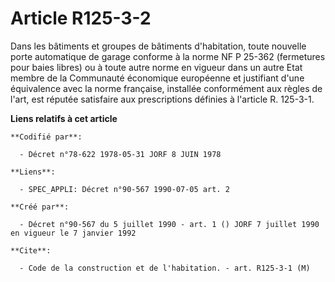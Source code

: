 # Article R125-3-2

Dans les bâtiments et groupes de bâtiments d'habitation, toute nouvelle porte automatique de garage conforme à la norme NF P
25-362 (fermetures pour baies libres) ou à toute autre norme en vigueur dans un autre Etat membre de la Communauté économique
européenne et justifiant d'une équivalence avec la norme française, installée conformément aux règles de l'art, est réputée
satisfaire aux prescriptions définies à l'article R. 125-3-1.

**Liens relatifs à cet article**

	**Codifié par**:

	  - Décret n°78-622 1978-05-31 JORF 8 JUIN 1978

	**Liens**:

	  - SPEC_APPLI: Décret n°90-567 1990-07-05 art. 2

	**Créé par**:

	  - Décret n°90-567 du 5 juillet 1990 - art. 1 () JORF 7 juillet 1990 en vigueur le 7 janvier 1992

	**Cite**:

	  - Code de la construction et de l'habitation. - art. R125-3-1 (M)
